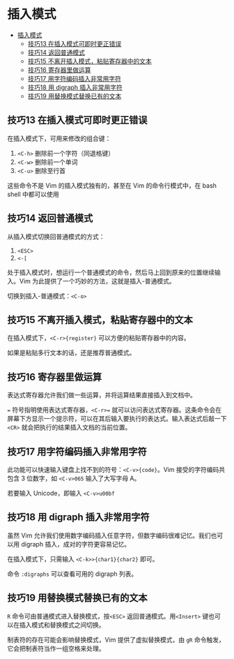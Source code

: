 # 插入模式

- [插入模式](#插入模式)
  - [技巧13 在插入模式可即时更正错误](#技巧13-在插入模式可即时更正错误)
  - [技巧14 返回普通模式](#技巧14-返回普通模式)
  - [技巧15 不离开插入模式，粘贴寄存器中的文本](#技巧15-不离开插入模式粘贴寄存器中的文本)
  - [技巧16 寄存器里做运算](#技巧16-寄存器里做运算)
  - [技巧17 用字符编码插入非常用字符](#技巧17-用字符编码插入非常用字符)
  - [技巧18 用 digraph 插入非常用字符](#技巧18-用-digraph-插入非常用字符)
  - [技巧19 用替换模式替换已有的文本](#技巧19-用替换模式替换已有的文本)


## 技巧13 在插入模式可即时更正错误

在插入模式下，可用来修改的组合键：

1. `<C-h>` 删除前一个字符（同退格键）
2. `<C-w>` 删除前一个单词
3. `<C-u>` 删除至行首

这些命令不是 Vim 的插入模式独有的，甚至在 Vim 的命令行模式中，在 bash shell 中都可以使用

## 技巧14 返回普通模式

从插入模式切换回普通模式的方式：

1. `<ESC>`
2. `<-[`

处于插入模式时，想运行一个普通模式的命令，然后马上回到原来的位置继续输入。Vim 为此提供了一个巧妙的方法，这就是插入-普通模式。 

切换到插入-普通模式：`<C-o>`

## 技巧15 不离开插入模式，粘贴寄存器中的文本

在插入模式下，`<C-r>{register}` 可以方便的粘贴寄存器中的内容。

如果是粘贴多行文本的话，还是推荐普通模式。

## 技巧16 寄存器里做运算

表达式寄存器允许我们做一些运算，并将运算结果直接插入到文档中。

`=` 符号指明使用表达式寄存器，`<C-r>=` 就可以访问表达式寄存器。这条命令会在屏幕下方显示一个提示符，可以在其后输入要执行的表达式。输入表达式后敲一下`<CR>` 就会把执行的结果插入文档的当前位置。

## 技巧17 用字符编码插入非常用字符

此功能可以快速输入键盘上找不到的符号：`<C-v>{code}`。Vim 接受的字符编码共包含 3 位数字，如 `<C-v>065` 输入了大写字母 A。

若要输入 Unicode，即输入 `<C-v>u00bf`

## 技巧18 用 digraph 插入非常用字符

虽然 Vim 允许我们使用数字编码插入任意字符，但数字编码很难记忆。我们也可以用 digraph 插入，成对的字符更容易记忆。

在插入模式下，只需输入 `<C-k>>{char1}{char2}` 即可。

命令 `:digraphs` 可以查看可用的 digraph 列表。

## 技巧19 用替换模式替换已有的文本

`R` 命令可由普通模式进入替换模式，按`<ESC>` 返回普通模式。用`<Insert>` 键也可以在插入模式和替换模式之间切换。

 制表符的存在可能会影响替换模式，Vim 提供了虚拟替换模式，由 `gR` 命令触发，它会把制表符当作一组空格来处理。
